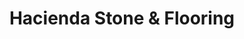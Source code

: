 ---
title: "Hacienda Stone & Flooring"
url: /gilbert/hacienda-stone-and-flooring/
shop: flooring
---